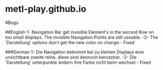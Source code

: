 # metl-play.github.io

#Bugs

##English
1- Navigation Bar get invisible Element's in the second Row on too small displays. The invisible Navigation Points are still useable.
-2- The 'Darstellung' options don't get the new color on change.- Fixed

###German
1- Die Navigation bekommt bei zu kleinen Displays eine unsichtbare zweite reihe, diese sind dennoch benutzbar.
-2- Die 'Darstellung' unterpunkte ändern ihre Farbe nicht beim wechsel.- Fixed
